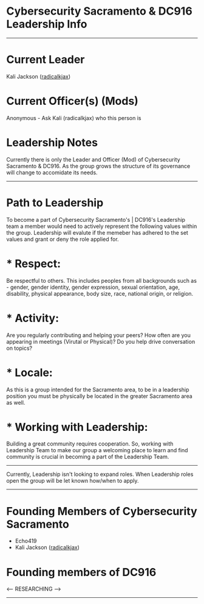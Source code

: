 # Cybersecurity Sacramento & DC916 Leadership Info
---

# Current Leader
Kali Jackson ([radicalkjax](https://bsky.app/profile/radicalkjax.com))

# Current Officer(s) (Mods)
Anonymous - Ask Kali (radicalkjax) who this person is

# Leadership Notes
Currently there is only the Leader and Officer (Mod) of Cybersecurity Sacramento & DC916. As the group grows the structure of its governance will change to accomidate its needs.

---

# Path to Leadership
To become a part of Cybersecurity Sacramento's | DC916's Leadership team a member would need to actively represent the following values within the group. Leadership will evalute if the memeber has adhered to the set values and grant or deny the role applied for.

# * Respect: 
Be respectful to others. This includes peoples from all backgrounds such as - gender, gender identity, gender expression, sexual orientation, age, disability, physical appearance, body size, race, national origin, or religion.
# * Activity:
Are you regularly contributing and helping your peers? How often are you appearing in meetings (Virutal or Physical)? Do you help drive conversation on topics?
# * Locale:
As this is a group intended for the Sacramento area, to be in a leadership position you must be physically be located in the greater Sacramento area as well.
# * Working with Leadership:
Building a great community requires cooperation. So, working with Leadership Team to make our group a welcoming place to learn and find community is crucial in becoming a part of the Leadership Team.

---

Currently, Leadership isn't looking to expand roles.
When Leadership roles open the group will be let known how/when to apply.

---

# Founding Members of Cybersecurity Sacramento
* Echo419
* Kali Jackson ([radicalkjax](https://bsky.app/profile/radicalkjax.com))

# Founding members of DC916
<-- RESEARCHING -->

---


